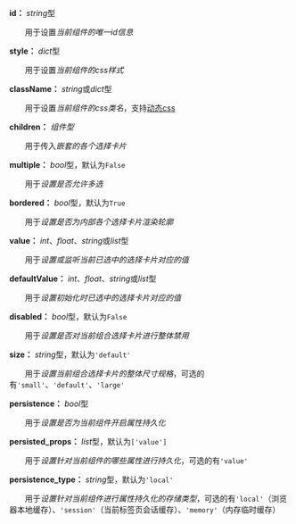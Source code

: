 **id：** *string*型

　　用于设置*当前组件的唯一id信息*

**style：** *dict*型

　　用于设置*当前组件的css样式*

**className：** *string*或*dict*型

　　用于设置*当前组件的css类名*，支持[动态css](/advanced-classname)

**children：** *组件型*

　　用于传入*嵌套的各个选择卡片*

**multiple：** *bool*型，默认为`False`

　　用于*设置是否允许多选*

**bordered：** *bool*型，默认为`True`

　　用于*设置是否为内部各个选择卡片渲染轮廓*

**value：** *int*、*float*、*string*或*list*型

　　用于*设置或监听当前已选中的选择卡片对应的值*

**defaultValue：** *int*、*float*、*string*或*list*型

　　用于*设置初始化时已选中的选择卡片对应的值*

**disabled：** *bool*型，默认为`False`

　　用于*设置是否对当前组合选择卡片进行整体禁用*

**size：** *string*型，默认为`'default'`

　　用于*设置当前组合选择卡片的整体尺寸规格*，可选的有`'small'`、`'default'`、`'large'`

**persistence：** *bool*型

　　用于*设置是否为当前组件开启属性持久化*

**persisted_props：** *list*型，默认为`['value']`

　　用于*设置针对当前组件的哪些属性进行持久化*，可选的有`'value'`

**persistence_type：** *string*型，默认为`'local'`

　　用于*设置针对当前组件进行属性持久化的存储类型*，可选的有`'local'`（浏览器本地缓存）、`'session'`（当前标签页会话缓存）、`'memory'`（内存临时缓存）